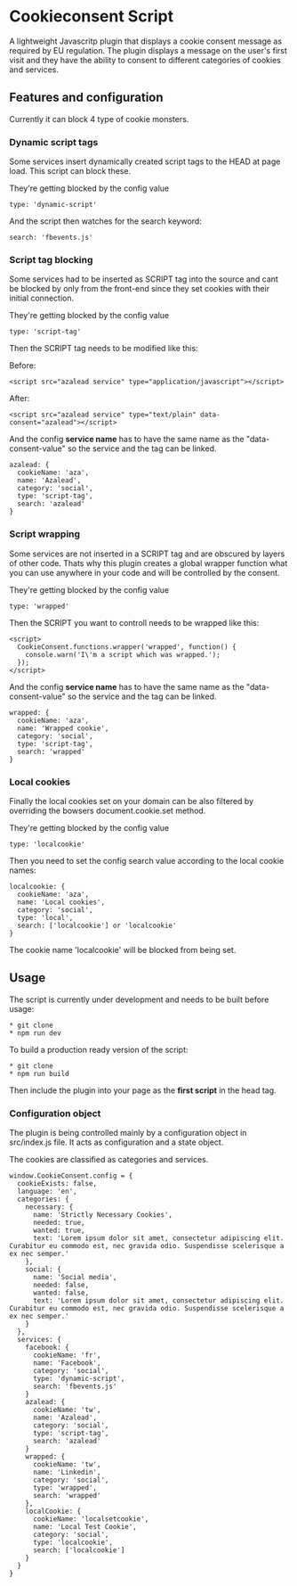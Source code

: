 # Cookieconsent Script

A lightweight Javascritp plugin that displays a cookie consent message as required by EU regulation. The plugin displays a message on the user's first visit and they have the ability to consent to different categories of cookies and services.

## Features and configuration

Currently it can block 4 type of cookie monsters.

### Dynamic script tags

Some services insert dynamically created script tags to the HEAD at page load. This script can block these.

They're getting blocked by the config value

```
type: 'dynamic-script'
```

And the script then watches for the search keyword:

```
search: 'fbevents.js'
```

### Script tag blocking

Some services had to be inserted as SCRIPT tag into the source and cant be blocked by only from the front-end since they set  cookies with their initial connection.

They're getting blocked by the config value

```
type: 'script-tag'
```

Then the SCRIPT tag needs to be modified like this:

Before:

```
<script src="azalead service" type="application/javascript"></script>
```

After:

```
<script src="azalead service" type="text/plain" data-consent="azalead"></script>
```

And the config **service name** has to have the same name as the "data-consent-value" so the service and the tag can be linked.

```
azalead: {
  cookieName: 'aza',
  name: 'Azalead',
  category: 'social',
  type: 'script-tag',
  search: 'azalead'
}
```
### Script wrapping

Some services are not inserted in a SCRIPT tag and are obscured by layers of other code. Thats why this plugin creates a global wrapper function what you can use anywhere in your code and will be controlled by the consent.

They're getting blocked by the config value

```
type: 'wrapped'
```

Then the SCRIPT you want to controll needs to be wrapped like this:

```
<script>
  CookieConsent.functions.wrapper('wrapped', function() {
    console.warn('I\'m a script which was wrapped.');
  });
</script>
```

And the config **service name** has to have the same name as the "data-consent-value" so the service and the tag can be linked.

```
wrapped: {
  cookieName: 'aza',
  name: 'Wrapped cookie',
  category: 'social',
  type: 'script-tag',
  search: 'wrapped'
}
```

### Local cookies

Finally the local cookies set on your domain can be also filtered by overriding the bowsers document.cookie.set method.

They're getting blocked by the config value

```
type: 'localcookie'
```

Then you need to set the config search value according to the local cookie names:

```
localcookie: {
  cookieName: 'aza',
  name: 'Local cookies',
  category: 'social',
  type: 'local',
  search: ['localcookie'] or 'localcookie'
}
```

The cookie name 'localcookie' will be blocked from being set.


## Usage

The script is currently under development and needs to be built before usage:

```
* git clone
* npm run dev
```

To build a production ready version of the script:

```
* git clone
* npm run build
```

Then include the plugin into your page as the **first script** in the head tag.


### Configuration object

The plugin is being controlled mainly by a configuration object in src/index.js file. It acts as configuration and a state object.

The cookies are classified as categories and services.

```
window.CookieConsent.config = {
  cookieExists: false,
  language: 'en',
  categories: {
    necessary: {
      name: 'Strictly Necessary Cookies',
      needed: true,
      wanted: true,
      text: 'Lorem ipsum dolor sit amet, consectetur adipiscing elit. Curabitur eu commodo est, nec gravida odio. Suspendisse scelerisque a ex nec semper.'
    },
    social: {
      name: 'Social media',
      needed: false,
      wanted: false,
      text: 'Lorem ipsum dolor sit amet, consectetur adipiscing elit. Curabitur eu commodo est, nec gravida odio. Suspendisse scelerisque a ex nec semper.'
    }
  },
  services: {
    facebook: {
      cookieName: 'fr',
      name: 'Facebook',
      category: 'social',
      type: 'dynamic-script',
      search: 'fbevents.js'
    }
    azalead: {
      cookieName: 'tw',
      name: 'Azalead',
      category: 'social',
      type: 'script-tag',
      search: 'azalead'
    }
    wrapped: {
      cookieName: 'tw',
      name: 'Linkedin',
      category: 'social',
      type: 'wrapped',
      search: 'wrapped'
    },
    localCookie: {
      cookieName: 'localsetcookie',
      name: 'Local Test Cookie',
      category: 'social',
      type: 'localcookie',
      search: ['localcookie']
    }
  }
}
```